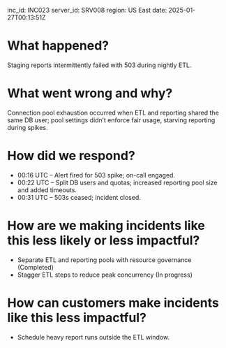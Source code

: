 inc_id: INC023
server_id: SRV008
region: US East
date: 2025-01-27T00:13:51Z

# What happened?
Staging reports intermittently failed with 503 during nightly ETL.

# What went wrong and why?
Connection pool exhaustion occurred when ETL and reporting shared the same DB user; pool settings didn’t enforce fair usage, starving reporting during spikes.

# How did we respond?
* 00:16 UTC – Alert fired for 503 spike; on-call engaged.
* 00:22 UTC – Split DB users and quotas; increased reporting pool size and added timeouts.
* 00:31 UTC – 503s ceased; incident closed.

# How are we making incidents like this less likely or less impactful?
* Separate ETL and reporting pools with resource governance (Completed)
* Stagger ETL steps to reduce peak concurrency (In progress)

# How can customers make incidents like this less impactful?
* Schedule heavy report runs outside the ETL window.
